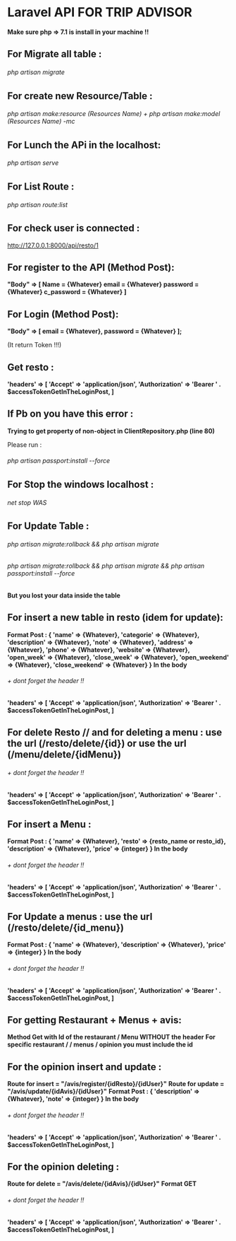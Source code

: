 # Laravel API FOR TRIP ADVISOR

**Make sure php => 7.1  is install in your machine !!**

## For Migrate all table :

###### php artisan migrate

## For create new Resource/Table :

###### php artisan make:resource (Resources Name) + php artisan make:model (Resources Name) -mc

## For Lunch the APi in the localhost:

###### php artisan serve

## For List Route :

###### php artisan route:list

## For check user is connected :

  http://127.0.0.1:8000/api/resto/1


## For register to the API (Method Post):

**"Body" => [
  Name = {Whatever}
  email = {Whatever}
  password = {Whatever}
  c_password = {Whatever}
]**

## For Login (Method Post):

**"Body" => [
  email = {Whatever},
  password = {Whatever}
];**

(It return Token !!!)

## Get resto :

**'headers' => [
    'Accept' => 'application/json',
    'Authorization' => 'Bearer ' . $accessTokenGetInTheLoginPost,
]**

## If Pb on you have this error :


  **Trying to get property of non-object in ClientRepository.php (line 80)**


  Please run :

###### php artisan passport:install --force

## For Stop the windows localhost :

###### net stop WAS

## For Update Table :

###### php artisan migrate:rollback && php artisan migrate
###### php artisan migrate:rollback && php artisan migrate && php artisan passport:install --force

**But you lost your data inside the table**

## For insert a new table in resto (idem for update):

**Format Post :
  { 'name' => {Whatever},
  'categorie' => {Whatever},
  'description' => {Whatever},
  'note' => {Whatever},
  'address' => {Whatever},
  'phone' => {Whatever},
  'website' => {Whatever},
  'open_week' => {Whatever},
  'close_week' => {Whatever},
  'open_weekend' => {Whatever},
  'close_weekend' => {Whatever} }
  In the body**

###### + dont forget the header !!
**'headers' => [
    'Accept' => 'application/json',
    'Authorization' => 'Bearer ' . $accessTokenGetInTheLoginPost,
]**

## For delete Resto // and for deleting a menu : use the url (**/resto/delete/{id}**) or use the url (**/menu/delete/{idMenu}**)


###### + dont forget the header !!
**'headers' => [
    'Accept' => 'application/json',
    'Authorization' => 'Bearer ' . $accessTokenGetInTheLoginPost,
]**

## For insert a Menu :

**Format Post :
  {
    'name' => {Whatever},
    'resto' => {resto_name or resto_id},
    'description' => {Whatever},
    'price' => {integer}
  }
  In the body**

###### + dont forget the header !!
**'headers' => [
    'Accept' => 'application/json',
    'Authorization' => 'Bearer ' . $accessTokenGetInTheLoginPost,
]**


## For Update a menus : use the url (**/resto/delete/{id_menu}**)

**Format Post :
  {
    'name' => {Whatever},
    'description' => {Whatever},
    'price' => {integer}
  }
  In the body**

###### + dont forget the header !!
**'headers' => [
    'Accept' => 'application/json',
    'Authorization' => 'Bearer ' . $accessTokenGetInTheLoginPost,
]**

## For getting Restaurant + Menus + avis:

**Method Get with Id of the restaurant / Menu WITHOUT the header**
**For specific restaurant / / menus / opinion you must include the id**

## For the opinion insert and update :

**Route for insert = "/avis/register/{idResto}/{idUser}"**
**Route for update = "/avis/update/{idAvis}/{idUser}"**
**Format Post :
  {
    'description' => {Whatever},
    'note' => {integer}
  }
  In the body**

###### + dont forget the header !!

**'headers' => [
    'Accept' => 'application/json',
    'Authorization' => 'Bearer ' . $accessTokenGetInTheLoginPost,
]**

## For the opinion deleting :

**Route for delete = "/avis/delete/{idAvis}/{idUser}"**
**Format GET**

###### + dont forget the header !!

**'headers' => [
    'Accept' => 'application/json',
    'Authorization' => 'Bearer ' . $accessTokenGetInTheLoginPost,
]**
